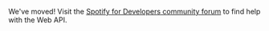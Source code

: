 We've moved! Visit the [Spotify for Developers community forum](https://community.spotify.com/t5/Spotify-for-Developers/bd-p/Spotify_Developer) to find help with the Web API.
